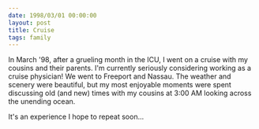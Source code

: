 ```yaml
---
date: 1998/03/01 00:00:00
layout: post
title: Cruise
tags: family
---
```

In March '98, after a grueling month in the ICU, I went on a cruise with my
cousins and their parents. I'm currently seriously considering working as a
cruise physician! We went to Freeport and Nassau. The weather and scenery
were beautiful, but my most enjoyable moments were spent discussing old
(and new) times with my cousins at 3:00 AM looking across the unending
ocean.

It's an experience I hope to repeat soon...
